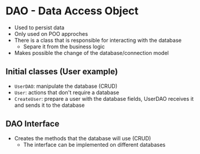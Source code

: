 # DAO - Data Access Object

- Used to persist data
- Only used on POO approches
- There is a class that is responsible for interacting with the database
  - Separe it from the business logic
- Makes possible the change of the database/connection model

## Initial classes (User example)

- `UserDAO`: manipulate the database (CRUD)
- `User`: actions that don't require a database
- `CreateUser`: prepare a user with the database fields, UserDAO receives it and sends it to the database

## DAO Interface

- Creates the methods that the database will use (CRUD)
  - The interface can be implemented on different databases
